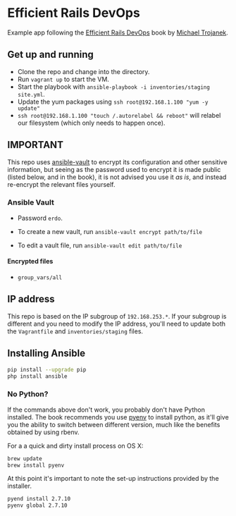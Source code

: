 # Efficient Rails DevOps

Example app following the [Efficient Rails DevOps](http://www.efficientrailsdevops.com/) book by [Michael Trojanek](http://www.relativkreativ.at/about).

## Get up and running

- Clone the repo and change into the directory.
- Run `vagrant up` to start the VM.
- Start the playbook with `ansible-playbook -i inventories/staging site.yml`.
- Update the yum packages using `ssh root@192.168.1.100 "yum -y update"`
- `ssh root@192.168.1.100 "touch /.autorelabel && reboot"` will relabel our filesystem (which only needs to happen once).

## IMPORTANT

This repo uses [ansible-vault](http://docs.ansible.com/ansible/playbooks_vault.html) to encrypt its configuration and other sensitive information, but seeing as the password used to encrypt it is made public (listed below, and in the book), it is not advised you use it *as is*, and instead re-encrypt the relevant files yourself.

### Ansible Vault

- Password `erdo`.

- To create a new vault, run `ansible-vault encrypt path/to/file`
- To edit a vault file, run `ansible-vault edit path/to/file`

#### Encrypted files

- `group_vars/all`

## IP address

This repo is based on the IP subgroup of `192.168.253.*`. If your subgroup is different and you need to modify the IP address, you'll need to update both the `Vagrantfile` and `inventories/staging` files.

## Installing Ansible

```bash
pip install --upgrade pip
php install ansible
```

### No Python?

If the commands above don't work, you probably don't have Python installed. The book recommends you use [pyenv](https://github.com/yyuu/pyenv) to install python, as it'll give you the ability to switch between different version, much like the benefits obtained by using rbenv.

For a a quick and dirty install process on OS X:

```bash
brew update
brew install pyenv
```

At this point it's important to note the set-up instructions provided by the installer.

```bash
pyend install 2.7.10
pyenv global 2.7.10
```
